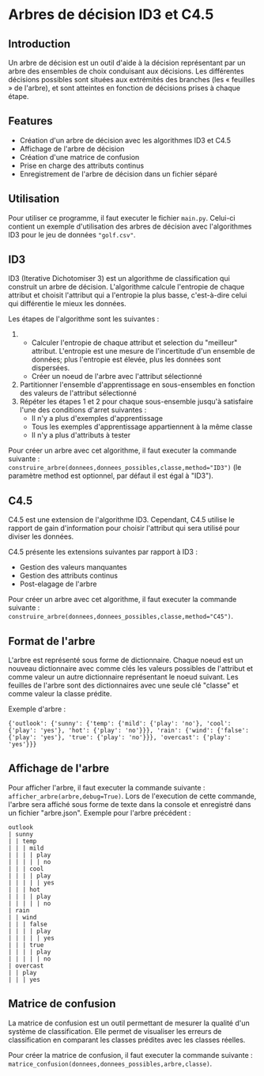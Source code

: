 Arbres de décision ID3 et C4.5
=======

Introduction
-----------
Un arbre de décision est un outil d'aide à la décision représentant par un arbre des ensembles de 
choix conduisant aux décisions. Les différentes décisions possibles sont situées aux extrémités des 
branches (les « feuilles » de l'arbre), et sont atteintes en fonction de décisions prises à chaque étape. 

Features
-----------
- Création d'un arbre de décision avec les algorithmes ID3 et C4.5
- Affichage de l'arbre de décision
- Création d'une matrice de confusion
- Prise en charge des attributs continus
- Enregistrement de l'arbre de décision dans un fichier séparé

Utilisation
-----------
Pour utiliser ce programme, il faut executer le fichier `main.py`. Celui-ci contient un exemple d'utilisation des arbres de décision avec l'algorithmes ID3 pour le jeu de données `"golf.csv"`.

ID3
-----------
ID3 (Iterative Dichotomiser 3) est un algorithme de classification qui construit un arbre de décision.
L'algorithme calcule l'entropie de chaque attribut et choisit l'attribut qui a l'entropie la plus basse, c'est-à-dire celui qui différentie le mieux les données.

Les étapes de l'algorithme sont les suivantes :
1.  - Calculer l'entropie de chaque attribut et selection du "meilleur" attribut. L'entropie est une mesure de l'incertitude d'un ensemble de données; plus l'entropie est élevée, plus les données sont dispersées.
    - Créer un noeud de l'arbre avec l'attribut sélectionné
2. Partitionner l'ensemble d'apprentissage en sous-ensembles en fonction des valeurs de l'attribut sélectionné
3. Répéter les étapes 1 et 2 pour chaque sous-ensemble jusqu'à satisfaire l'une des conditions d'arret suivantes :
    - Il n'y a plus d'exemples d'apprentissage
    - Tous les exemples d'apprentissage appartiennent à la même classe
    - Il n'y a plus d'attributs à tester

Pour créer un arbre avec cet algorithme, il faut executer la commande suivante : `construire_arbre(donnees,donnees_possibles,classe,method="ID3")` (le paramètre method est optionnel, par défaut il est égal à "ID3").

C4.5
-----------
C4.5 est une extension de l'algorithme ID3. Cependant, C4.5 utilise le rapport de gain d'information pour choisir l'attribut qui sera utilisé pour diviser les données.

C4.5 présente les extensions suivantes par rapport à ID3 :
- Gestion des valeurs manquantes
- Gestion des attributs continus
- Post-elagage de l'arbre

Pour créer un arbre avec cet algorithme, il faut executer la commande suivante : `construire_arbre(donnees,donnees_possibles,classe,method="C45")`.

Format de l'arbre
-----------
L'arbre est représenté sous forme de dictionnaire.
Chaque noeud est un nouveau dictionnaire avec comme clés les valeurs possibles de l'attribut et comme valeur un autre dictionnaire représentant le noeud suivant.
Les feuilles de l'arbre sont des dictionnaires avec une seule clé "classe" et comme valeur la classe prédite.

Exemple d'arbre :
```
{'outlook': {'sunny': {'temp': {'mild': {'play': 'no'}, 'cool': {'play': 'yes'}, 'hot': {'play': 'no'}}}, 'rain': {'wind': {'false': {'play': 'yes'}, 'true': {'play': 'no'}}}, 'overcast': {'play': 'yes'}}}
```

Affichage de l'arbre
-----------
Pour afficher l'arbre, il faut executer la commande suivante : `afficher_arbre(arbre,debug=True)`.
Lors de l'execution de cette commande, l'arbre sera affiché sous forme de texte dans la console et enregistré dans un fichier "arbre.json".
Exemple pour l'arbre précédent :
```
outlook
| sunny
| | temp
| | | mild
| | | | play
| | | | | no
| | | cool
| | | | play
| | | | | yes
| | | hot
| | | | play
| | | | | no
| rain
| | wind
| | | false
| | | | play
| | | | | yes
| | | true
| | | | play
| | | | | no
| overcast
| | play
| | | yes
```
Matrice de confusion
-----------
La matrice de confusion est un outil permettant de mesurer la qualité d'un système de classification.
Elle permet de visualiser les erreurs de classification en comparant les classes prédites avec les classes réelles.

Pour créer la matrice de confusion, il faut executer la commande suivante : `matrice_confusion(donnees,donnees_possibles,arbre,classe)`.

